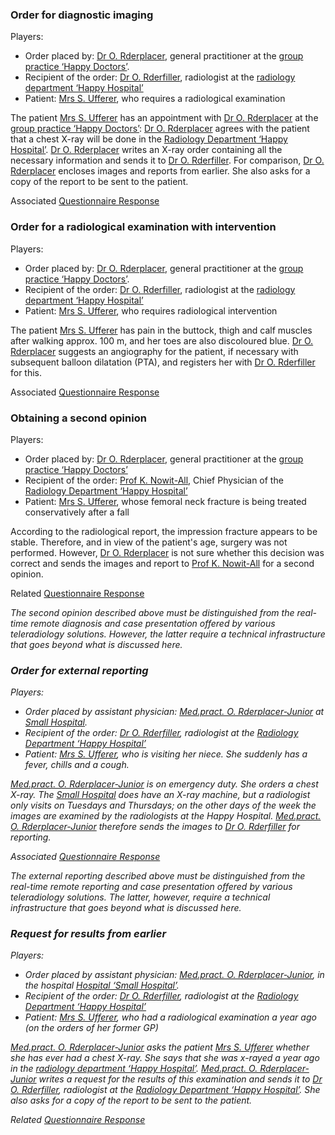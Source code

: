 ### Order for diagnostic imaging
Players:

* Order placed by: [Dr O. Rderplacer](Practitioner-PractORderplacer.html), general practitioner at the [group practice ‘Happy Doctors’](Organization-OrgHappyDoctors.html).
* Recipient of the order: [Dr O. Rderfiller](Practitioner-PractORderfiller.html), radiologist at the [radiology department ‘Happy Hospital’](Organization-OrgRadHappyHospital.html)
* Patient: [Mrs S. Ufferer](Patient-PatSUfferer.html), who requires a radiological examination

The patient [Mrs S. Ufferer](Patient-PatSUfferer.html) has an appointment with [Dr O. Rderplacer](Practitioner-PractORderplacer.html) at the [group practice ‘Happy Doctors’](Organization-OrgHappyDoctors.html): [Dr O. Rderplacer](Practitioner-PractORderplacer.html) agrees with the patient that a chest X-ray will be done in the [Radiology Department ‘Happy Hospital’](Organization-OrgRadHappyHospital.html). [Dr O. Rderplacer](Practitioner-PractORderplacer.html) writes an X-ray order containing all the necessary information and sends it to [Dr O. Rderfiller](Practitioner-PractORderfiller.html). For comparison, [Dr O. Rderplacer](Practitioner-PractORderplacer.html) encloses images and reports from earlier. She also asks for a copy of the report to be sent to the patient.

Associated [Questionnaire Response](QuestionnaireResponse-QuestionnaireResponseRadiologyOrderImagingRequest.html)


### Order for a radiological examination with intervention
Players:

* Order placed by: [Dr O. Rderplacer](Practitioner-PractORderplacer.html), general practitioner at the [group practice ‘Happy Doctors’](Organization-OrgHappyDoctors.html).
* Recipient of the order: [Dr O. Rderfiller](Practitioner-PractORderfiller.html), radiologist at the [radiology department ‘Happy Hospital’](Organization-OrgRadHappyHospital.html)
* Patient: [Mrs S. Ufferer](Patient-PatSUfferer.html), who requires radiological intervention

The patient [Mrs S. Ufferer](Patient-PatSUfferer.html) has pain in the buttock, thigh and calf muscles after walking approx. 100 m, and her toes are also discoloured blue. [Dr O. Rderplacer](Practitioner-PractORderplacer.html) suggests an angiography for the patient, if necessary with subsequent balloon dilatation (PTA), and registers her with [Dr O. Rderfiller](Practitioner-PractORderfiller.html) for this.

Associated [Questionnaire Response](QuestionnaireResponse-QuestionnaireResponseRadiologyOrderImagIntervent.html)


### Obtaining a second opinion
Players:

* Order placed by: [Dr O. Rderplacer](Practitioner-PractORderplacer.html), general practitioner at the [group practice ‘Happy Doctors’](Organization-OrgHappyDoctors.html)
* Recipient of the order: [Prof K. Nowit-All](Practitioner-PractKNowit-All.html), Chief Physician of the [Radiology Department ‘Happy Hospital’](Organization-OrgRadHappyHospital.html)
* Patient: [Mrs S. Ufferer](Patient-PatSUfferer.html), whose femoral neck fracture is being treated conservatively after a fall

 According to the radiological report, the impression fracture appears to be stable. Therefore, and in view of the patient's age, surgery was not performed. However, [Dr O. Rderplacer](Practitioner-PractORderplacer.html) is not sure whether this decision was correct and sends the images and report to [Prof K. Nowit-All](Practitioner-PractKNowit-All.html) for a second opinion.

 Related [Questionnaire Response](QuestionnaireResponse-QuestionnaireResponseRadiologyOrderSecondOpinion.html)

 <i>The second opinion described above must be distinguished from the real-time remote diagnosis and case presentation offered by various teleradiology solutions. However, the latter require a technical infrastructure that goes beyond what is discussed here. <i>


 ### Order for external reporting
Players:

* Order placed by assistant physician: [Med.pract. O. Rderplacer-Junior](Practitioner-PractORderplacerJunior.html) at [Small Hospital](Organization-OrgSmallHospital.html).
* Recipient of the order: [Dr O. Rderfiller](Practitioner-PractORderfiller.html), radiologist at the [Radiology Department ‘Happy Hospital’](Organization-OrgRadHappyHospital.html)
* Patient: [Mrs S. Ufferer](Patient-PatSUfferer.html), who is visiting her niece. She suddenly has a fever, chills and a cough.

 [Med.pract. O. Rderplacer-Junior](Practitioner-PractORderplacerJunior.html) is on emergency duty. She orders a chest X-ray. The [Small Hospital](Organization-OrgSmallHospital.html) does have an X-ray machine, but a radiologist only visits on Tuesdays and Thursdays; on the other days of the week the images are examined by the radiologists at the Happy Hospital. [Med.pract. O. Rderplacer-Junior](Practitioner-PractORderplacerJunior.html) therefore sends the images to [Dr O. Rderfiller](Practitioner-PractORderfiller.html) for reporting.

 Associated [Questionnaire Response](QuestionnaireResponse-QuestionnaireResponseRadiologyOrderRemoteReporting.html)

<i>The external reporting described above must be distinguished from the real-time remote reporting and case presentation offered by various teleradiology solutions. The latter, however, require a technical infrastructure that goes beyond what is discussed here. <i>


### Request for results from earlier
Players:

* Order placed by assistant physician: [Med.pract. O. Rderplacer-Junior](Practitioner-PractORderplacerJunior.html), in the hospital [Hospital ‘Small Hospital’](Organization-OrgSmallHospital.html).
* Recipient of the order: [Dr O. Rderfiller](Practitioner-PractORderfiller.html), radiologist at the [Radiology Department ‘Happy Hospital’](Organization-OrgRadHappyHospital.html)
* Patient: [Mrs S. Ufferer](Patient-PatSUfferer.html), who had a radiological examination a year ago (on the orders of her former GP)

[Med.pract. O. Rderplacer-Junior](Practitioner-PractORderplacerJunior.html) asks the patient [Mrs S. Ufferer](Patient-PatSUfferer.html) whether she has ever had a chest X-ray. She says that she was x-rayed a year ago in the [radiology department ‘Happy Hospital’](Organization-OrgRadHappyHospital.html). [Med.pract. O. Rderplacer-Junior](Practitioner-PractORderplacerJunior.html) writes a request for the results of this examination and sends it to [Dr O. Rderfiller](Practitioner-PractORderfiller.html), radiologist at the [Radiology Department ‘Happy Hospital’](Organization-OrgRadHappyHospital.html). She also asks for a copy of the report to be sent to the patient.

Related [Questionnaire Response](QuestionnaireResponse-QuestionnaireResponseRadiologyOrderRequestPrevious.html)